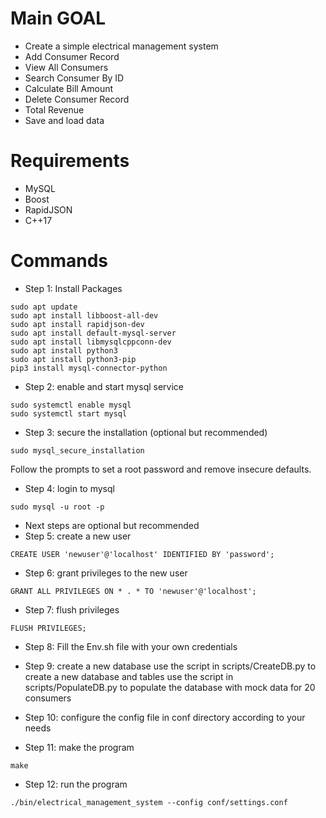 # Main GOAL
- Create a simple electrical management system
- Add Consumer Record
- View All Consumers
- Search Consumer By ID
- Calculate Bill Amount
- Delete Consumer Record
- Total Revenue
- Save and load data

# Requirements
- MySQL
- Boost
- RapidJSON
- C++17

# Commands

- Step 1: Install Packages
```
sudo apt update
sudo apt install libboost-all-dev
sudo apt install rapidjson-dev
sudo apt install default-mysql-server
sudo apt install libmysqlcppconn-dev
sudo apt install python3
sudo apt install python3-pip
pip3 install mysql-connector-python
```

- Step 2: enable and start mysql service
```
sudo systemctl enable mysql
sudo systemctl start mysql
```
- Step 3: secure the installation (optional but recommended)
```
sudo mysql_secure_installation
```
Follow the prompts to set a root password and remove insecure defaults.

- Step 4: login to mysql
```
sudo mysql -u root -p
```

- Next steps are optional but recommended
- Step 5: create a new user
```
CREATE USER 'newuser'@'localhost' IDENTIFIED BY 'password';
```

- Step 6: grant privileges to the new user
```
GRANT ALL PRIVILEGES ON * . * TO 'newuser'@'localhost';
```

- Step 7: flush privileges
```
FLUSH PRIVILEGES;
```
- Step 8: Fill the Env.sh file with your own credentials

- Step 9: create a new database
use the script in scripts/CreateDB.py to create a new database and tables
use the script in scripts/PopulateDB.py to populate the database with mock data for 20 consumers

- Step 10: configure the config file in conf directory according to your needs

- Step 11: make the program
```
make
```

- Step 12: run the program
```
./bin/electrical_management_system --config conf/settings.conf
```
